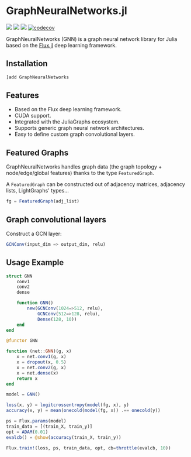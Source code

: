 # GraphNeuralNetworks.jl

[![](https://img.shields.io/badge/docs-stable-blue.svg)](https://fluxml.ai/GraphNeuralNetworks.jl/stable)
[![](https://img.shields.io/badge/docs-dev-blue.svg)](https://fluxml.ai/GraphNeuralNetworks.jl/dev)
![](https://github.com/CarloLucibello/GraphNeuralNetworks.jl/actions/workflows/ci.yml/badge.svg)
[![codecov](https://codecov.io/gh/FluxML/GraphNeuralNetworks.jl/branch/master/graph/badge.svg)](https://codecov.io/gh/CarloLucibello/GraphNeuralNetworks.jl)

GraphNeuralNetworks (GNN) is a graph neural network library for Julia based on the [Flux.jl](https://github.com/FluxML/Flux.jl) deep learning framework.


## Installation

```julia
]add GraphNeuralNetworks
```

## Features

* Based on the Flux deep learning framework.
* CUDA support.
* Integrated with the JuliaGraphs ecosystem.
* Supports generic graph neural network architectures.
* Easy to define custom graph convolutional layers.

## Featured Graphs

GraphNeuralNetworks handles graph data (the graph topology + node/edge/global features)
thanks to the type `FeaturedGraph`.

A `FeaturedGraph` can be constructed out of 
adjacency matrices, adjacency lists, LightGraphs' types...

```julia
fg = FeaturedGraph(adj_list)   
```

## Graph convolutional layers

Construct a GCN layer:

```julia
GCNConv(input_dim => output_dim, relu)
```

## Usage Example

```julia
struct GNN
    conv1
    conv2 
    dense

    function GNN()
        new(GCNConv(1024=>512, relu),
            GCNConv(512=>128, relu), 
            Dense(128, 10))
    end
end

@functor GNN

function (net::GNN)(g, x)
    x = net.conv1(g, x)
    x = dropout(x, 0.5)
    x = net.conv2(g, x)
    x = net.dense(x)
    return x
end

model = GNN()

loss(x, y) = logitcrossentropy(model(fg, x), y)
accuracy(x, y) = mean(onecold(model(fg, x)) .== onecold(y))

ps = Flux.params(model)
train_data = [(train_X, train_y)]
opt = ADAM(0.01)
evalcb() = @show(accuracy(train_X, train_y))

Flux.train!(loss, ps, train_data, opt, cb=throttle(evalcb, 10))
```
